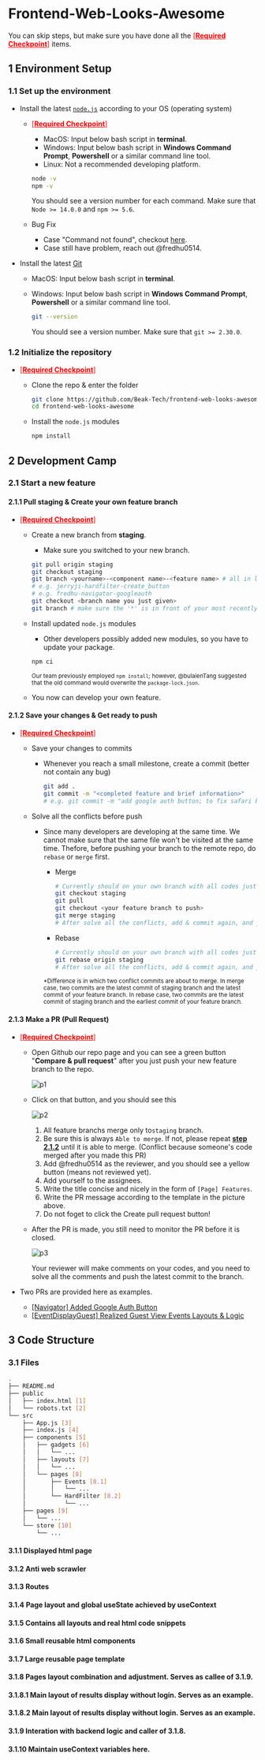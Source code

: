 # Frontend-Web-Looks-Awesome

You can skip steps, but make sure you have done all the <span style="color:red">[<u>**Required Checkpoint**</u>]</span> items.

## 1 Environment Setup

### 1.1 Set up the environment

- Install the latest [`node.js`](https://nodejs.org/en/download/) according to your OS (operating system)

  - <span style="color:red">[**<u>Required Checkpoint</u>**] </span>

    - MacOS: Input below bash script in **terminal**.
    - Windows: Input below bash script in **Windows Command Prompt**, **Powershell** or a similar command line tool.
    - Linux: Not a recommended developing platform.

    ```bash
    node -v
    npm -v
    ```

    You should see a version number for each command. Make sure that `Node >= 14.0.0` and `npm >= 5.6`.

  - Bug Fix

    - Case "Command not found", checkout [here](https://stackoverflow.com/questions/27966258/nodejs-installed-without-npm).
    - Case still have problem, reach out @fredhu0514.

- Install the latest [Git](https://git-scm.com/book/en/v2/Getting-Started-Installing-Git)

  - MacOS: Input below bash script in **terminal**.

  - Windows: Input below bash script in **Windows Command Prompt**, **Powershell** or a similar command line tool.

    ``` bash
    git --version
    ```

    You should see a version number. Make sure that `git >= 2.30.0`.

### 1.2 Initialize the repository

- <span style="color:red">[**<u>Required Checkpoint</u>**] </span>

  - Clone the repo & enter the folder

    ``` bash
    git clone https://github.com/Beak-Tech/frontend-web-looks-awesome.git
    cd frontend-web-looks-awesome
    ```

  - Install the `node.js` modules

    ``` bash
    npm install
    ```

## 2 Development Camp 

### 2.1 Start a new feature

#### 2.1.1 Pull staging & Create your own feature branch

- <span style="color:red">[**<u>Required Checkpoint</u>**] </span>

  - Create a new branch from **staging**. 

    - Make sure you switched to your new branch.

    ``` bash
    git pull origin staging
    git checkout staging
    git branch <yourname>-<component name>-<feature name> # all in lowercase 
    # e.g. jerryji-hardfilter-create_button
    # e.g. fredhu-navigator-googleauth
    git checkout <branch name you just given>
    git branch # make sure the '*' is in front of your most recently created branch
    ```

  - Install updated `node.js` modules

    - Other developers possibly added new modules, so you have to update your package. 

    ``` bash
    npm ci
    ```
    <sub>Our team previously employed `npm install`; however, @bulaienTang suggested that the old command would overwrite the `package-lock.json`.</sub>

  - You now can develop your own feature.

#### 2.1.2 Save your changes & Get ready to push

- <span style="color:red">[**<u>Required Checkpoint</u>**] </span>

  - Save your changes to commits

    - Whenever you reach a small milestone, create a commit (better not contain any bug)

      ``` bash
      git add .
      git commit -m "<completed feature and brief information>"
      # e.g. git commit -m "add google auth button; to fix safari browser hidden case"
      ```

  - Solve all the conflicts before push

    - Since many developers are developing at the same time. We cannot make sure that the same file won't be visited at the same time. Thefore, before pushing your branch to the remote repo, do `rebase` or `merge` first.

      - Merge

        ``` bash
        # Currently should on your own branch with all codes just committed
        git checkout staging
        git pull
        git checkout <your feature branch to push>
        git merge staging
        # After solve all the conflicts, add & commit again, and push to origin
        ```

      - Rebase

        ``` bash
        # Currently should on your own branch with all codes just committed
        git rebase origin staging
        # After solve all the conflicts, add & commit again, and push to origin
        ```

      <sup>*Difference is in which two conflict commits are about to merge. In merge case, two commits are the latest commit of staging branch and the latest commit of your feature branch. In rebase case, two commits are the latest commit of staging branch and the earliest commit of your feature branch. </sup>

#### 2.1.3 Make a PR (Pull Request)

- <span style="color:red">[**<u>Required Checkpoint</u>**] </span>

  - Open Github our repo page and you can see a green button "**Compare & pull request**" after you just push your new feature branch to the repo.

    ![p1](pr_drm/p1.png)

  - Click on that button, and you should see this

    ![p2](pr_drm/p2.png)

    1. All feature branchs merge only to`staging` branch.
    2. Be sure this is always `Able to merge`. If not, please repeat [**step 2.1.2**](#2.1.2-save-your-changes-&-get-ready-to-push) until it is able to merge. (Conflict because someone's code merged after you made this PR)
    3. Add @fredhu0514 as the reviewer, and you should see a yellow button (means not reviewed yet).
    4. Add yourself to the assignees.
    5. Write the title concise and nicely in the form of `[Page] Features`.
    6. Write the PR message according to the template in the picture above.
    7. Do not foget to click the Create pull request button!

  - After the PR is made, you still need to monitor the PR before it is closed.

    ![p3](pr_drm/p3.png)

    Your reviewer will make comments on your codes, and you need to solve all the comments and push the latest commit to the branch.

- Two PRs are provided here as examples.

  - [[Navigator] Added Google Auth Button](https://github.com/Beak-Tech/frontend-web-looks-awesome/pull/3)
  - [[EventDisplayGuest] Realized Guest View Events Layouts & Logic](https://github.com/Beak-Tech/frontend-web-looks-awesome/pull/2)

## 3 Code Structure

### 3.1 Files

``` bash
.
├── README.md
├── public
│   ├── index.html [1]
│   └── robots.txt [2]
└── src
    ├── App.js [3]
    ├── index.js [4]
    ├── components [5]
    │   ├── gadgets [6]
    │   │   └── ... 
    │   ├── layouts [7]
    │   │   └── ...
    │   └── pages [8]
    │       ├── Events [8.1]
    │       │   └── ...
    │       └── HardFilter [8.2]
    │           └── ...
    ├── pages [9]
    │   └── ...
    └── store [10]
        └── ...
```

#### 3.1.1 Displayed html page

#### 3.1.2 Anti web scrawler

#### 3.1.3 Routes

#### 3.1.4 Page layout and global useState achieved by useContext

#### 3.1.5 Contains all layouts and real html code snippets

#### 3.1.6 Small reusable html components

#### 3.1.7 Large reusable page template

#### 3.1.8 Pages layout combination and adjustment. Serves as callee of 3.1.9.

#### 3.1.8.1 Main layout of results display without login. Serves as an example.

#### 3.1.8.2 Main layout of results display without login. Serves as an example.

#### 3.1.9 Interation with backend logic and caller of 3.1.8.

#### 3.1.10 Maintain useContext variables here.
